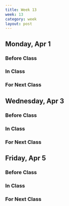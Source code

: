 ```yaml
---
title: Week 13 
week: 13
category: week
layout: post
---
```


## Monday, Apr 1

### Before Class

### In Class

### For Next Class

<!-- # # # # # # # # # # # # # # # # # # # # # # # # # # # -->

## Wednesday, Apr 3

### Before Class

### In Class

### For Next Class

<!-- # # # # # # # # # # # # # # # # # # # # # # # # # # # -->

## Friday, Apr 5

### Before Class

### In Class

### For Next Class

<!-- # # # # # # # # # # # # # # # # # # # # # # # # # # # -->

